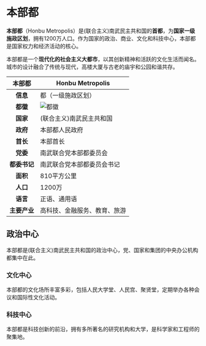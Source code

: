 # 本部都

**本部都**（Honbu Metropolis）是(联合主义)南武民主共和国的**首都**，为**国家一级施政区划**，拥有1200万人口。作为国家的政治、商业、文化和科技中心，本部都是国家权力和经济活动的核心。

本部都是一个**现代化的社会主义大都市**，以其创新精神和活跃的文化生活而闻名。城市的设计融合了传统与现代，高楼大厦与古老的庙宇和公园和谐共存。

|   本部都    | Honbu Metropolis                  |
|:--------:|-----------------------------------|
|  **信息**  | 都（一级施政区划）                         |
|  **都徽**  | ![都徽](/images/honbu_emblem.svg) |
|  **国家**  | (联合主义)南武民主共和国                         |
|  **政府**  | 本部都人民政府                           |
|  **首长**  | 本部首长                              |     
|  **党委**  | 南武联合党本部都委员会                       |          
| **都委书记** | 南武联合党本部都委员会书记                     |
|  **面积**  | 810平方公里                           |
|  **人口**  | 1200万                             |
|  **语言**  | 正语、通用语                            |
| **主要产业** | 高科技、金融服务、教育、旅游                    |

## 政治中心

本部都是(联合主义)南武民主共和国的政治中心，党、国家和集团的中央办公机构都集中在此。

### 文化中心

本部都的文化场所丰富多彩，包括人民大学堂、人民宫、聚贤堂，定期举办各种会议和国际性文化活动。

### 科技中心

本部都是科技创新的前沿，拥有多所著名的研究机构和大学，是科学家和工程师的聚集地。